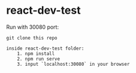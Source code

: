 # react-dev-test


Run with 30080 port:

	git clone this repo

	inside react-dev-test folder:
		1. npm install
		2. npm run serve
		3. input `localhost:30080` in your browser